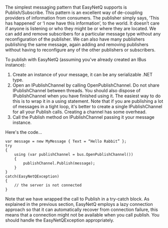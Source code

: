 The simplest messaging pattern that EasyNetQ supports is Publish/Subscribe. This pattern is an excellent way of de-coupling providers of information from consumers. The publisher simply says, ‘This has happened’ or ‘I now have this information’, to the world. It doesn’t care if anyone is listening or who they might be or where they are located. We can add and remove subscribers for a particular message type without any reconfiguration of the publisher. We can also have many publishers publishing the same message, again adding and removing publishers without having to reconfigure any of the other publishers or subscribers.

To publish with EasyNetQ (assuming you've already created an IBus instance):

1. Create an instance of your message, it can be any serializable .NET type.
2. Open an IPublishChannel by calling OpenPublishChannel. Do not share IPublishChannel between threads. You should also dispose of IPublishChannel when you have finished using it. The easiest way to do this is to wrap it in a using statement. Note that if you are publishing a lot of messages in a tight loop, it's better to create a single IPublishChannel for all your Publish calls. Creating a channel has some overhead.
3. Call the Publish method on IPublishChannel passing it your message instance.

Here's the code...

    var message = new MyMessage { Text = “Hello Rabbit” };
    try 
    {
        using (var publishChannel = bus.OpenPublishChannel())
        {
            publishChannel.Publish(message);
        }    
    }
    catch(EasyNetQException) 
    {
        // the server is not connected
    }

Note that we have wrapped the call to Publish in a try-catch block. As explained in the previous section, EasyNetQ employs a lazy connection approach so that it can automatically recover from connection failure, this means that a connection might not be available when you call publish. You should handle the EasyNetQException appropriately.